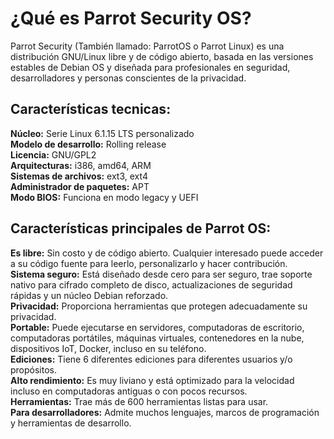 <h1>¿Qué es Parrot Security OS?</h1>
    
Parrot Security (También llamado: ParrotOS o Parrot Linux) es una distribución GNU/Linux libre y de código abierto, basada en las versiones estables de Debian OS y diseñada para profesionales en seguridad, desarrolladores y personas conscientes de la privacidad.

<h2>Características tecnicas:</h2>
<b>Núcleo:</b>    Serie Linux 6.1.15 LTS personalizado<br>
<b>Modelo de desarrollo:</b>    Rolling release<br>
<b>Licencia:</b>    GNU/GPL2<br>
<b>Arquitecturas:</b>    i386, amd64, ARM<br>
<b>Sistemas de archivos:</b>    ext3, ext4<br>
<b>Administrador de paquetes:</b>    APT<br>
<b>Modo BIOS:</b>    Funciona en modo legacy y UEFI<br>

<h2>Características principales de Parrot OS:</h2>
<b>Es libre:</b> Sin costo y de código abierto. Cualquier interesado puede acceder a su código fuente para leerlo, personalizarlo y hacer contribución.<br>
<b>Sistema seguro:</b> Está diseñado desde cero para ser seguro, trae soporte nativo para cifrado completo de disco, actualizaciones de seguridad rápidas y un núcleo Debian reforzado.</br>
<b>Privacidad:</b> Proporciona herramientas que protegen adecuadamente su privacidad.<br>
<b>Portable:</b> Puede ejecutarse en servidores, computadoras de escritorio, computadoras portátiles, máquinas virtuales, contenedores en la nube, dispositivos IoT, Docker, incluso en su teléfono.<br>
<b>Ediciones:</b> Tiene 6 diferentes ediciones para diferentes usuarios y/o propósitos.<br>
<b>Alto rendimiento:</b> Es muy liviano y está optimizado para la velocidad incluso en computadoras antiguas o con pocos recursos.<br>
<b>Herramientas:</b> Trae más de 600 herramientas listas para usar.<br>
<b>Para desarrolladores:</b> Admite muchos lenguajes, marcos de programación y herramientas de desarrollo.
